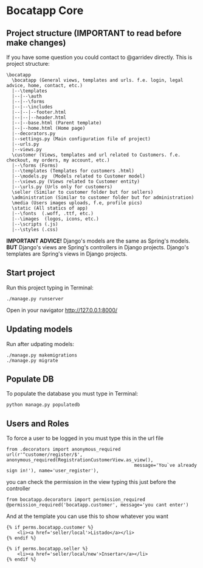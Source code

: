 # Bocatapp Core

## Project structure (IMPORTANT to read before make changes)
If you have some question you could contact to @garridev directly. This is project structure:
```
\bocatapp
  \bocatapp (General views, templates and urls. f.e. login, legal advice, home, contact, etc.)
  |--\templates
  |--|--\auth
  |--|--\forms
  |--|--\includes
  |--|--|--footer.html
  |--|--|--header.html
  |--|--base.html (Parent template)
  |--|--home.html (Home page)
  |--decorators.py
  |--settings.py (Main configuration file of project)
  |--urls.py
  |--views.py
  \customer (Views, templates and url related to Customers. f.e. checkout, my orders, my account, etc.)
  |--\forms (Forms)
  |--\templates (Templates for customers .html)
  |--\models.py  (Models related to Customer model)
  |--\views.py (Views related to Customer entity)
  |--\urls.py (Urls only for customers)
  \seller (Similar to customer folder but for sellers)
  \administration (Similar to customer folder but for administration)
  \media (Users images uploads, f.e, profile pics)
  \static (All statics of app)
  |--\fonts  (.woff, .ttf, etc.)
  |--\images  (logos, icons, etc.)
  |--\scripts (.js)
  |--\styles (.css)
```

**IMPORTANT ADVICE!**
Django's models are the same as Spring's models.
**BUT**
Django's views are Spring's controllers in Django projects.
Django's templates are Spring's views in Django projects.

## Start project

Run this project typing in Terminal:
```
./manage.py runserver
```
Open in your navigator http://127.0.0.1:8000/

## Updating models

Run after udpating models:
```
./manage.py makemigrations
./manage.py migrate
```
## Populate DB

To populate the database you must type in Terminal:
```
python manage.py populatedb
```

## Users and Roles
To force a user to be logged in you must type this in the url file
```
from .decorators import anonymous_required
url(r'^customer/register/$', anonymous_required(RegistrationCustomerView.as_view(),
                                               message='You`ve already sign in!'), name='user_register'),
```
you can check the permission in the view typing this just before the controller 
```
from bocatapp.decorators import permission_required
@permission_required('bocatapp.customer', message='you cant enter')
```

And at the template you can use this to show whatever you want
```
{% if perms.bocatapp.customer %}
    <li><a href='seller/local'>Listado</a></li>
{% endif %}

{% if perms.bocatapp.seller %}
    <li><a href='seller/local/new'>Insertar</a></li>
{% endif %}
```
 
